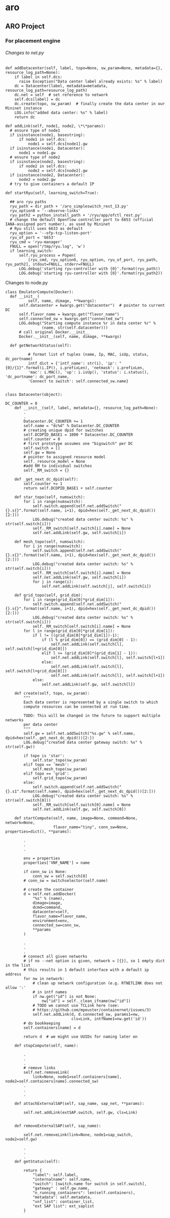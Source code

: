 # aro
## ARO Project

### For placement engine

###### Changes to net.py

    def addDatacenter(self, label, topo=None, sw_param=None, metadata={}, resource_log_path=None):
        if label in self.dcs:
          raise Exception("Data center label already exists: %s" % label)
        dc = Datacenter(label, metadata=metadata, resource_log_path=resource_log_path)
        dc.net = self  # set reference to network
        self.dcs[label] = dc
        dc.create(topo, sw_param)  # finally create the data center in our Mininet instance
        LOG.info("added data center: %s" % label)
        return dc

    def addLink(self, node1, node2, \*\*params):
      # ensure type of node1
      if isinstance(node1, basestring):
          if node1 in self.dcs:
              node1 = self.dcs[node1].gw
      if isinstance(node1, Datacenter):
          node1 = node1.gw
      # ensure type of node2
      if isinstance(node2, basestring):
          if node2 in self.dcs:
              node2 = self.dcs[node2].gw
      if isinstance(node2, Datacenter):
          node2 = node2.gw
      # try to give containers a default IP

    def startRyu(self, learning_switch=True):

      ## aro ryu paths
      ryu_path = dir_path + '/aro_simpleswitch_rest_13.py'
      ryu_option0 = '--observe-links'
      ryu_path2 = python_install_path + '/ryu/app/ofctl_rest.py'
      # change the default Openflow controller port to 6653 (official IANA-assigned port number), as used by Mininet
      # Ryu still uses 6633 as default
      ryu_option = '--ofp-tcp-listen-port'
      ryu_of_port = '6653'
      ryu_cmd = 'ryu-manager'
      FNULL = open("/tmp/ryu.log", 'w')
      if learning_switch:
          self.ryu_process = Popen(
              [ryu_cmd, ryu_option0, ryu_option, ryu_of_port, ryu_path, ryu_path2], stdout=FNULL, stderr=FNULL)
          LOG.debug('starting ryu-controller with {0}'.format(ryu_path))
          LOG.debug('starting ryu-controller with {0}'.format(ryu_path2))

Changes to node.py

    class EmulatorCompute(Docker):
      def __init__(
              self, name, dimage, **kwargs):
          self.datacenter = kwargs.get("datacenter")  # pointer to current DC
          self.flavor_name = kwargs.get("flavor_name")
          self.connected_sw = kwargs.get("connected_sw")
          LOG.debug("Starting compute instance %r in data center %r" %
                    (name, str(self.datacenter)))
          # call original Docker.__init__
          Docker.__init__(self, name, dimage, **kwargs)

      def getNetworkStatus(self):

              # format list of tuples (name, Ip, MAC, isUp, status, dc_portname)
              intf_dict = {'intf_name': str(i), 'ip': "{0}/{1}".format(i.IP(), i.prefixLen), 'netmask': i.prefixLen,
              'mac': i.MAC(), 'up': i.isUp(), 'status': i.status(), 'dc_portname': dc_port_name,
              'Connect to switch': self.connected_sw.name}


    class Datacenter(object):

    DC_COUNTER = 0
        def __init__(self, label, metadata={}, resource_log_path=None):
            .
            .
            Datacenter.DC_COUNTER += 1
            self.name = "dc%d" % Datacenter.DC_COUNTER
            # creating unique dpid for switches
            self.DCDPID_BASE1 = 1000 * Datacenter.DC_COUNTER
            self.counter = 0
            # first prototype assumes one "bigswitch" per DC
            self.switch = []
            self.gw = None
            # pointer to assigned resource model
            self._resource_model = None
            #add RM to individual switches
            self._RM_switch = {}

        def _get_next_dc_dpid(self):
            self.counter += 1
            return self.DCDPID_BASE1 + self.counter

        def star_topo(self, numswitch):
            for i in range(numswitch):
                self.switch.append(self.net.addSwitch("{}.s{}".format(self.name, i+1), dpid=hex(self._get_next_dc_dpid())[2:]))
                LOG.debug("created data center switch: %s" % str(self.switch[i]))
                self._RM_switch[self.switch[i].name] = None
                self.net.addLink(self.gw, self.switch[i])

        def mesh_topo(self, numswitch):
            for i in range(numswitch):
                self.switch.append(self.net.addSwitch("{}.s{}".format(self.name, i+1), dpid=hex(self._get_next_dc_dpid())[2:]))
                LOG.debug("created data center switch: %s" % str(self.switch[i]))
                self._RM_switch[self.switch[i].name] = None
                self.net.addLink(self.gw, self.switch[i])
                for j in range(i):
                    self.net.addLink(self.switch[j], self.switch[i])

        def grid_topo(self, grid_dim):
            for i in range(grid_dim[0]*grid_dim[1]):
                self.switch.append(self.net.addSwitch("{}.s{}".format(self.name, i+1), dpid=hex(self._get_next_dc_dpid())[2:]))
                LOG.debug("created data center switch: %s" % str(self.switch[i]))
                self._RM_switch[self.switch[i].name] = None
            for l in range(grid_dim[0]*grid_dim[1]):
                if l != ((grid_dim[0]*grid_dim[1])-1):
                    if (l % grid_dim[0]) == (grid_dim[0] - 1):
                        self.net.addLink(self.switch[l], self.switch[l+grid_dim[0]])
                    elif l >= (grid_dim[0]*(grid_dim[1] - 1)):
                        self.net.addLink(self.switch[l], self.switch[l+1])
                    else:
                        self.net.addLink(self.switch[l], self.switch[l+grid_dim[0]])
                        self.net.addLink(self.switch[l], self.switch[l+1])
                else:
                    self.net.addLink(self.gw, self.switch[l])

        def create(self, topo, sw_param):
            """
            Each data center is represented by a single switch to which
            compute resources can be connected at run time.

            TODO: This will be changed in the future to support multiple networks
            per data center
            """
            self.gw = self.net.addSwitch("%s.gw" % self.name, dpid=hex(self._get_next_dc_dpid())[2:])
            LOG.debug("created data center gateway switch: %s" % str(self.gw))

            if topo is 'star':
                self.star_topo(sw_param)
            elif topo == 'mesh':
                self.mesh_topo(sw_param)
            elif topo == 'grid':
                self.grid_topo(sw_param)
            else:
                self.switch.append(self.net.addSwitch("{}.s1".format(self.name), dpid=hex(self._get_next_dc_dpid())[2:]))
                LOG.debug("created data center switch: %s" % str(self.switch[0]))
                self._RM_switch[self.switch[0].name] = None
                self.net.addLink(self.gw, self.switch[0])

        def startCompute(self, name, image=None, command=None, network=None,
                         flavor_name="tiny", conn_sw=None, properties=dict(), **params):

            .
            .
            .

            env = properties
            properties['VNF_NAME'] = name

            if conn_sw is None:
                conn_sw = self.switch[0]
            # conn_sw = switchselector(self.name)

            # create the container
            d = self.net.addDocker(
                "%s" % (name),
                dimage=image,
                dcmd=command,
                datacenter=self,
                flavor_name=flavor_name,
                environment=env,
                connected_sw=conn_sw,
                **params
            )

            .
            .
            .
            # connect all given networks
            # if no --net option is given, network = [{}], so 1 empty dict in the list
            # this results in 1 default interface with a default ip address
            for nw in network:
                # clean up network configuration (e.g. RTNETLINK does not allow ':'
                # in intf names
                if nw.get("id") is not None:
                    nw["id"] = self._clean_ifname(nw["id"])
                # TODO we cannot use TCLink here (see:
                # https://github.com/mpeuster/containernet/issues/3)
                self.net.addLink(d, d.connected_sw, params1=nw,
                                 cls=Link, intfName1=nw.get('id'))
            # do bookkeeping
            self.containers[name] = d

            return d  # we might use UUIDs for naming later on

        def stopCompute(self, name):

            .
            .
            .
            # remove links
            self.net.removeLink(
                link=None, node1=self.containers[name], node2=self.containers[name].connected_sw)
            .
            .
            .

        def attachExternalSAP(self, sap_name, sap_net, **params):

            self.net.addLink(extSAP.switch, self.gw, cls=Link)


        def removeExternalSAP(self, sap_name):

            self.net.removeLink(link=None, node1=sap_switch, node2=self.gw)

            .
            .
            .
        def getStatus(self):

            return {
                "label": self.label,
                "internalname": self.name,
                "switch": [switch.name for switch in self.switch],
                "gateway" : self.gw.name,
                "n_running_containers": len(self.containers),
                "metadata": self.metadata,
                "vnf_list": container_list,
                "ext SAP list": ext_saplist
            }
